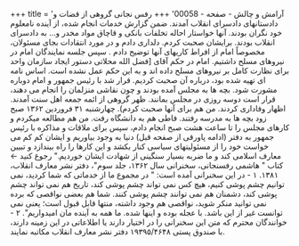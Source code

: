 +++
title = 'آرامش و چالش - صفحه - 00058'
+++
رفس نجانی گروهی از قضات و دادستانهای دادسرای انقلاب آمدند. ضمن گزارش خدمات انجام شده، از آینده نامعلوم خود نگران بودند. آنها خواستار احاله تخلفات بانکی و قاچاق مواد مخدر و... به دادسرای انقلاب بودند. برایشان صحبت کردم. دلداری دادم و در مورد انتقادات بجای مسئولان، مخصوصاً امام از افراط کاریهای آنها توضیح دادم . سپس جلسه نمایندگان امام در نیروهای مسلح داشتیم. امام در حکم آقای [فضل الله محلاتی دستور ایجاد سازمان واحد برای نظارت کامل بر نیروهای مسلح داده اند و به این حکم عمل نشده است. اساس نامه ای تهیه شده بود، درباره آن صحبت کردیم. قرار شد با رئیس جمهور و امام دوباره مشورت شود. بچه ها به مجلس آمده بودند و چون نقاشی منزلمان را انجام می دهند، قرار است دوسه روزی در مجلس بمانند. ظهر گروهی از ائمه جمعه اهل سنت آمدند. اظهار وفاداری کردند. من هم برای آنها صحبت کردم). چهارشنبه ۳۱ فروردین ۱۳۶۲ صبح زود بچه ها به مدرسه رفتند. فاطی هم به دانشگاه رفت. من هم مطالعه میکردم و کارهای مجلس را تا ساعت هشت صبح انجام دادم، سپس برای ملاقات و مذاکره با رئیس جمهور به دفتر (ادامه پاورقی از صفحه قبل) دنیا به وجود بیاوریم و ایشان کم کم می خواست خود را از مسئولیتهای سیاسی کنار بکشد و این کارها را راه بیندازد و تبیین معارف اسلامی کند و ما ضربه بسیار سنگینی از شهادت ایشان خوردیم." رجوع کنید ← کتاب " هاشمی رفسنجانی، سخنرانی سال ۱۳۶۲، جلد سوم"، دفتر نشر معارف انقلاب، ۱۳۸۱. ۱ - در این سخنرانی آمده است: " در مجموع ما از خدماتی که شما کردید، نمی توانیم چشم پوشی کنیم، هیچ کس نمی تواند چشم پوشی کند، تاریخ هم نمی تواند چشم پوشی کند، دشمنان هم نمی توانند چشم پوشی کنند. شما هم بعضی نواقصی که برده نمی توانید منکر شوید، نواقصی هم وجود داشته، منتها قابل قبول است؛ یعنی نمی توانست غیر از این باشد. با عجله بوده و اینها شده. ما همه به آینده مان امیدواریم". ۲ - خوانندگان محترم که متن این سخنرانی را در اختیار دارند یا اطلاعاتی در این زمینه دارند، با صندوق پستی ۱۹۳۹۵/۴۶۴۸ دفتر نشر معارف انقلاب مکاتبه نمایند.